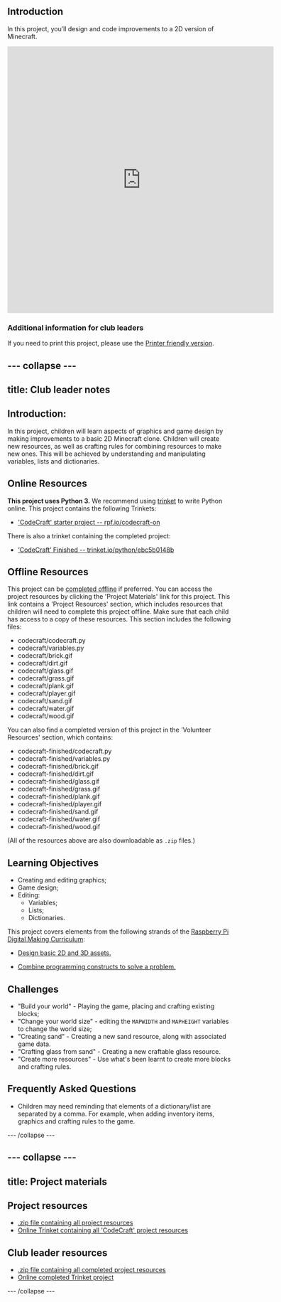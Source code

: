 ## Introduction

In this project, you’ll design and code improvements to a 2D version of Minecraft.

<iframe src="https://editor.raspberrypi.org/en/embed/viewer/codecraft-complete" width="600" height="600" frameborder="0" marginwidth="0" marginheight="0" allowfullscreen> </iframe>

### Additional information for club leaders

If you need to print this project, please use the [Printer friendly version](https://projects.raspberrypi.org/en/projects/codecraft/print).

--- collapse ---
---
title: Club leader notes
---

## Introduction:

In this project, children will learn aspects of graphics and game design by making improvements to a basic 2D Minecraft clone. Children will create new resources, as well as crafting rules for combining resources to make new ones. This will be achieved by understanding and manipulating variables, lists and dictionaries.

## Online Resources

__This project uses Python 3.__ We recommend using [trinket](https://trinket.io/) to write Python online. This project contains the following Trinkets:

+ ['CodeCraft' starter project -- rpf.io/codecraft-on](https://rpf.io/codecraft-on)

There is also a trinket containing the completed project:

+ [‘CodeCraft’ Finished -- trinket.io/python/ebc5b0148b](https://trinket.io/python/ebc5b0148b)

## Offline Resources

This project can be [completed offline](https://www.codeclubprojects.org/en-GB/resources/python-working-offline/) if preferred. You can access the project resources by clicking the 'Project Materials' link for this project. This link contains a 'Project Resources' section, which includes resources that children will need to complete this project offline. Make sure that each child has access to a copy of these resources. This section includes the following files:

+ codecraft/codecraft.py
+ codecraft/variables.py
+ codecraft/brick.gif
+ codecraft/dirt.gif
+ codecraft/glass.gif
+ codecraft/grass.gif
+ codecraft/plank.gif
+ codecraft/player.gif
+ codecraft/sand.gif
+ codecraft/water.gif
+ codecraft/wood.gif

You can also find a completed version of this project in the 'Volunteer Resources' section, which contains:

+ codecraft-finished/codecraft.py
+ codecraft-finished/variables.py
+ codecraft-finished/brick.gif
+ codecraft-finished/dirt.gif
+ codecraft-finished/glass.gif
+ codecraft-finished/grass.gif
+ codecraft-finished/plank.gif
+ codecraft-finished/player.gif
+ codecraft-finished/sand.gif
+ codecraft-finished/water.gif
+ codecraft-finished/wood.gif

(All of the resources above are also downloadable as `.zip` files.)

## Learning Objectives

+ Creating and editing graphics;
+ Game design;
+ Editing:
	+ Variables;
	+ Lists;
	+ Dictionaries.

This project covers elements from the following strands of the [Raspberry Pi Digital Making Curriculum](https://rpf.io/curriculum):

+ [Design basic 2D and 3D assets.](https://www.raspberrypi.org/curriculum/design/creator)

+ [Combine programming constructs to solve a problem.](https://www.raspberrypi.org/curriculum/programming/builder)

## Challenges

+ "Build your world" - Playing the game, placing and crafting existing blocks;
+ "Change your world size" - editing the `MAPWIDTH` and `MAPHEIGHT` variables to change the world size;
+ "Creating sand" - Creating a new sand resource, along with associated game data.
+ "Crafting glass from sand" - Creating a new craftable glass resource.
+ "Create more resources" - Use what's been learnt to create more blocks and crafting rules.

## Frequently Asked Questions

+ Children may need reminding that elements of a dictionary/list are separated by a comma. For example, when adding inventory items, graphics and crafting rules to the game.

--- /collapse ---

--- collapse ---
---
title: Project materials
---

## Project resources

* [.zip file containing all project resources](https://rpf.io/p/en/codecraft-go)
* [Online Trinket containing all 'CodeCraft' project resources](https://rpf.io/codecraft-on)

## Club leader resources

* [.zip file containing all completed project resources](https://rpf.io/p/en/codecraft-get)
* [Online completed Trinket project](https://trinket.io/python/ebc5b0148b)

--- /collapse ---
